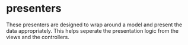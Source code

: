 # presenters

These presenters are designed to wrap around a model and present the data appropriately. This helps seperate the presentation logic from the views and the controllers.

